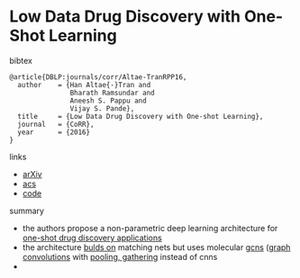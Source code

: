 #  Low Data Drug Discovery with One-Shot Learning

bibtex
```
@article{DBLP:journals/corr/Altae-TranRPP16,
  author    = {Han Altae{-}Tran and
               Bharath Ramsundar and
               Aneesh S. Pappu and
               Vijay S. Pande},
  title     = {Low Data Drug Discovery with One-shot Learning},
  journal   = {CoRR},
  year      = {2016}
}
```
links
- [arXiv](https://arxiv.org/abs/1611.03199)
- [acs](http://pubs.acs.org/doi/abs/10.1021/acscentsci.6b00367)
- [code](https://github.com/deepchem/deepchem)

summary
- the authors propose a non-parametric deep learning architecture for [one-shot drug discovery applications](https://github.com/naganandy/geometric-deep-learning-literature/blob/master/conference-journal-articles/acs_drug_osl/pic1.png?raw=true)
- the architecture [bulds on](https://github.com/naganandy/geometric-deep-learning-literature/blob/master/conference-journal-articles/acs_drug_osl/pic2.png?raw=true) matching nets but uses molecular [gcns](https://github.com/naganandy/geometric-deep-learning-literature/blob/master/conference-journal-articles/acs_drug_osl/pic4.png) ([graph convolutions](https://github.com/naganandy/geometric-deep-learning-literature/blob/master/conference-journal-articles/acs_drug_osl/pic5.png) with [pooling, gathering](https://github.com/naganandy/geometric-deep-learning-literature/blob/master/conference-journal-articles/acs_drug_osl/pic6.png?raw=true) instead of cnns
-
